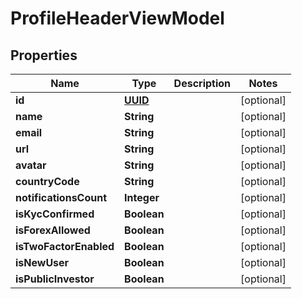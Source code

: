 # ProfileHeaderViewModel

## Properties
Name | Type | Description | Notes
------------ | ------------- | ------------- | -------------
**id** | [**UUID**](UUID.md) |  |  [optional]
**name** | **String** |  |  [optional]
**email** | **String** |  |  [optional]
**url** | **String** |  |  [optional]
**avatar** | **String** |  |  [optional]
**countryCode** | **String** |  |  [optional]
**notificationsCount** | **Integer** |  |  [optional]
**isKycConfirmed** | **Boolean** |  |  [optional]
**isForexAllowed** | **Boolean** |  |  [optional]
**isTwoFactorEnabled** | **Boolean** |  |  [optional]
**isNewUser** | **Boolean** |  |  [optional]
**isPublicInvestor** | **Boolean** |  |  [optional]
